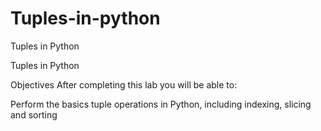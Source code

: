 # Tuples-in-python
Tuples in Python

Tuples in Python


Objectives
After completing this lab you will be able to:

Perform the basics tuple operations in Python, including indexing, slicing and sorting
